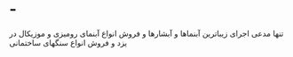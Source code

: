 # -
تنها مدعی اجرای زیباترین آبنماها و آبشارها و فروش انواع آبنمای رومیزی و موزیکال در یزد و فروش انواع سنگهای ساختمانی
